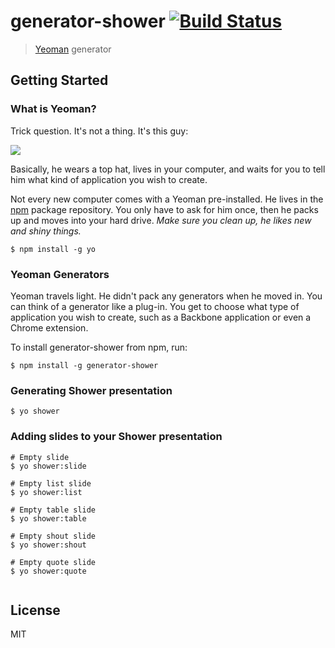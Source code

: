# generator-shower [![Build Status](https://secure.travis-ci.org/kcherkashin/generator-shower.png?branch=master)](https://travis-ci.org/kcherkashin/generator-shower)

> [Yeoman](http://yeoman.io) generator


## Getting Started

### What is Yeoman?

Trick question. It's not a thing. It's this guy:

![](http://i.imgur.com/JHaAlBJ.png)

Basically, he wears a top hat, lives in your computer, and waits for you to tell him what kind of application you wish to create.

Not every new computer comes with a Yeoman pre-installed. He lives in the [npm](https://npmjs.org) package repository. You only have to ask for him once, then he packs up and moves into your hard drive. *Make sure you clean up, he likes new and shiny things.*

```
$ npm install -g yo
```

### Yeoman Generators

Yeoman travels light. He didn't pack any generators when he moved in. You can think of a generator like a plug-in. You get to choose what type of application you wish to create, such as a Backbone application or even a Chrome extension.

To install generator-shower from npm, run:

```
$ npm install -g generator-shower
```

### Generating Shower presentation

```
$ yo shower
```

### Adding slides to your Shower presentation
```
# Empty slide
$ yo shower:slide

# Empty list slide
$ yo shower:list

# Empty table slide
$ yo shower:table

# Empty shout slide
$ yo shower:shout

# Empty quote slide
$ yo shower:quote 


```

## License

MIT
